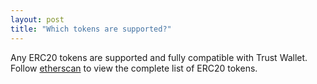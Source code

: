 ```yaml
---
layout: post
title: "Which tokens are supported?"
---
```


Any ERC20 tokens are supported and fully compatible with Trust Wallet. Follow [etherscan](https://etherscan.io/tokens) to view the complete list of ERC20 tokens.